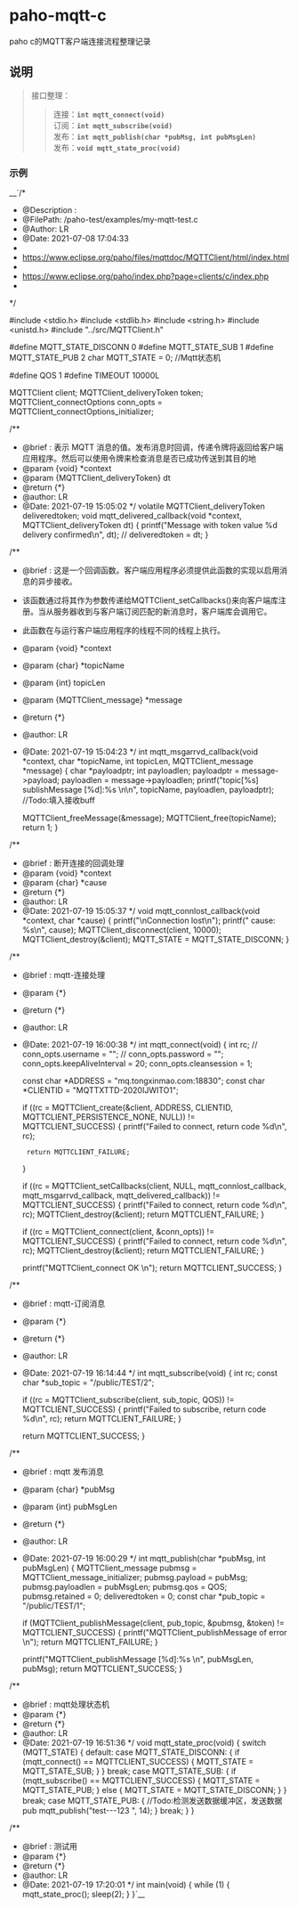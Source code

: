 # paho-mqtt-c
paho c的MQTT客户端连接流程整理记录

## 说明
>接口整理：
>>连接：__`int mqtt_connect(void)`__  
>>订阅：__`int mqtt_subscribe(void)`__  
>>发布：__`int mqtt_publish(char *pubMsg, int pubMsgLen)`__  
>>发布：__`void mqtt_state_proc(void)`__  


### 示例
__`/*
 * @Description :  
 * @FilePath: /paho-test/examples/my-mqtt-test.c
 * @Author:  LR
 * @Date: 2021-07-08 17:04:33
 * 
 * https://www.eclipse.org/paho/files/mqttdoc/MQTTClient/html/index.html
 * 
 * https://www.eclipse.org/paho/index.php?page=clients/c/index.php
 * 
 */

#include <stdio.h>
#include <stdlib.h>
#include <string.h>
#include <unistd.h>
#include "../src/MQTTClient.h"

#define MQTT_STATE_DISCONN 0
#define MQTT_STATE_SUB 1
#define MQTT_STATE_PUB 2
char MQTT_STATE = 0; //Mqtt状态机

#define QOS 1
#define TIMEOUT 10000L

MQTTClient client;
MQTTClient_deliveryToken token;
MQTTClient_connectOptions conn_opts = MQTTClient_connectOptions_initializer;

/**
 * @brief :  表示 MQTT 消息的值。发布消息时回调，传递令牌将返回给客户端应用程序。然后可以使用令牌来检查消息是否已成功传送到其目的地
 * @param {void} *context
 * @param {MQTTClient_deliveryToken} dt
 * @return {*}
 * @author: LR
 * @Date: 2021-07-19 15:05:02
 */
volatile MQTTClient_deliveryToken deliveredtoken;
void mqtt_delivered_callback(void *context, MQTTClient_deliveryToken dt)
{
    printf("Message with token value %d delivery confirmed\n", dt);
   // deliveredtoken = dt;
}

/**
 * @brief :  这是一个回调函数。客户端应用程序必须提供此函数的实现以启用消息的异步接收。
 * 该函数通过将其作为参数传递给MQTTClient_setCallbacks()来向客户端库注册。当从服务器收到与客户端订阅匹配的新消息时，客户端库会调用它。
 * 此函数在与运行客户端应用程序的线程不同的线程上执行。 
 * @param {void} *context
 * @param {char} *topicName
 * @param {int} topicLen
 * @param {MQTTClient_message} *message
 * @return {*}
 * @author: LR
 * @Date: 2021-07-19 15:04:23
 */
int mqtt_msgarrvd_callback(void *context, char *topicName, int topicLen, MQTTClient_message *message)
{
    char *payloadptr;
    int payloadlen;
    payloadptr = message->payload;
    payloadlen = message->payloadlen;
    printf("topic[%s] sublishMessage [%d]:%s  \n\n", topicName, payloadlen, payloadptr);
    //Todo:填入接收buff

    MQTTClient_freeMessage(&message);
    MQTTClient_free(topicName);
    return 1;
}

/**
 * @brief :  断开连接的回调处理
 * @param {void} *context
 * @param {char} *cause
 * @return {*}
 * @author: LR
 * @Date: 2021-07-19 15:05:37
 */
void mqtt_connlost_callback(void *context, char *cause)
{
    printf("\nConnection lost\n");
    printf("     cause: %s\n", cause);
    MQTTClient_disconnect(client, 10000);
    MQTTClient_destroy(&client);
    MQTT_STATE = MQTT_STATE_DISCONN;
}

/**
 * @brief :  mqtt-连接处理
 * @param {*}
 * @return {*}
 * @author: LR
 * @Date: 2021-07-19 16:00:38
 */
int mqtt_connect(void)
{
    int rc;
    // conn_opts.username = "";
    // conn_opts.password = "";
    conn_opts.keepAliveInterval = 20;
    conn_opts.cleansession = 1;

    const char *ADDRESS = "mq.tongxinmao.com:18830";
    const char *CLIENTID = "MQTTXTTD-2020IJWITO1";

    if ((rc = MQTTClient_create(&client, ADDRESS, CLIENTID, MQTTCLIENT_PERSISTENCE_NONE, NULL)) != MQTTCLIENT_SUCCESS)
    {
        printf("Failed to connect, return code %d\n", rc);

        return MQTTCLIENT_FAILURE;
    }

    if ((rc = MQTTClient_setCallbacks(client, NULL, mqtt_connlost_callback, mqtt_msgarrvd_callback, mqtt_delivered_callback)) != MQTTCLIENT_SUCCESS)
    {
        printf("Failed to connect, return code %d\n", rc);
        MQTTClient_destroy(&client);
        return MQTTCLIENT_FAILURE;
    }

    if ((rc = MQTTClient_connect(client, &conn_opts)) != MQTTCLIENT_SUCCESS)
    {
        printf("Failed to connect, return code %d\n", rc);
        MQTTClient_destroy(&client);
        return MQTTCLIENT_FAILURE;
    }

    printf("MQTTClient_connect  OK    \n");
    return MQTTCLIENT_SUCCESS;
}

/**
 * @brief :  mqtt-订阅消息
 * @param {*}
 * @return {*}
 * @author: LR
 * @Date: 2021-07-19 16:14:44
 */
int mqtt_subscribe(void)
{
    int rc;
    const char *sub_topic = "/public/TEST/2";

    if ((rc = MQTTClient_subscribe(client, sub_topic, QOS)) != MQTTCLIENT_SUCCESS)
    {
        printf("Failed to subscribe, return code %d\n", rc);
        return MQTTCLIENT_FAILURE;
    }

    return MQTTCLIENT_SUCCESS;
}

/**
 * @brief :  mqtt 发布消息
 * @param {char} *pubMsg
 * @param {int} pubMsgLen
 * @return {*}
 * @author: LR
 * @Date: 2021-07-19 16:00:29
 */
int mqtt_publish(char *pubMsg, int pubMsgLen)
{
    MQTTClient_message pubmsg = MQTTClient_message_initializer;
    pubmsg.payload = pubMsg;
    pubmsg.payloadlen = pubMsgLen;
    pubmsg.qos = QOS;
    pubmsg.retained = 0;
    deliveredtoken = 0;
    const char *pub_topic = "/public/TEST/1";

    if (MQTTClient_publishMessage(client, pub_topic, &pubmsg, &token) != MQTTCLIENT_SUCCESS)
    {
        printf("MQTTClient_publishMessage of error   \n");
        return MQTTCLIENT_FAILURE;
    }

    printf("MQTTClient_publishMessage [%d]:%s    \n", pubMsgLen, pubMsg);
    return MQTTCLIENT_SUCCESS;
}

/**
 * @brief :  mqtt处理状态机
 * @param {*}
 * @return {*}
 * @author: LR
 * @Date: 2021-07-19 16:51:36
 */
void mqtt_state_proc(void)
{
    switch (MQTT_STATE)
    {
    default:
    case MQTT_STATE_DISCONN:
    {
        if (mqtt_connect() == MQTTCLIENT_SUCCESS)
        {
            MQTT_STATE = MQTT_STATE_SUB;
        }
    }
    break;
    case MQTT_STATE_SUB:
    {
        if (mqtt_subscribe() == MQTTCLIENT_SUCCESS)
        {
            MQTT_STATE = MQTT_STATE_PUB;
        }
        else
        {
            MQTT_STATE = MQTT_STATE_DISCONN;
        }
    }
    break;
    case MQTT_STATE_PUB:
    {
        //Todo:检测发送数据缓冲区，发送数据pub
        mqtt_publish("test---123   ", 14);
    }
    break;
    }
}

/**
 * @brief :  测试用
 * @param {*}
 * @return {*}
 * @author: LR
 * @Date: 2021-07-19 17:20:01
 */
int main(void)
{
    while (1)
    {
        mqtt_state_proc();
        sleep(2);
    }
}`__  

